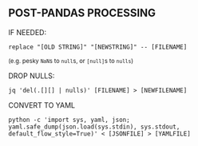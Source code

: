 ## POST-PANDAS PROCESSING

IF NEEDED:

`replace "[OLD STRING]" "[NEWSTRING]" -- [FILENAME]`

<sup>(e.g. pesky `NaN`s to `null`s, or `[null]`s to `nulls`)</sub>

DROP NULLS:

`jq 'del(.[][] | nulls)' [FILENAME] > [NEWFILENAME]`

CONVERT TO YAML

`python -c 'import sys, yaml, json; yaml.safe_dump(json.load(sys.stdin), sys.stdout, default_flow_style=True)' < [JSONFILE] > [YAMLFILE]`

